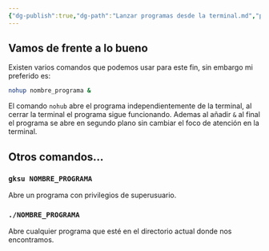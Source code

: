 ```yaml
---
{"dg-publish":true,"dg-path":"Lanzar programas desde la terminal.md","permalink":"/lanzar-programas-desde-la-terminal/","tags":["linux","terminal","bash"],"created":"2024-01-25T19:06","updated":"2024-02-06T11:16"}
---
```


## Vamos de frente a lo bueno
Existen varios comandos que podemos usar para este fin, sin embargo mi preferido es:
```bash
nohup nombre_programa &
```
El comando `nohub` abre el programa independientemente de la terminal, al cerrar la terminal el programa sigue funcionando. Ademas al añadir `&` al final el programa se abre en segundo plano sin cambiar el foco de atención en la terminal.
## Otros comandos...
### `gksu NOMBRE_PROGRAMA`
Abre un programa con privilegios de superusuario.
### `./NOMBRE_PROGRAMA`
Abre cualquier programa que esté en el directorio actual donde nos encontramos.
